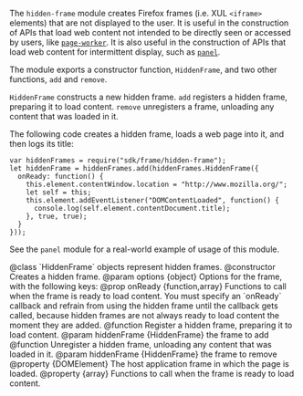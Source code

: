 <!-- This Source Code Form is subject to the terms of the Mozilla Public
   - License, v. 2.0. If a copy of the MPL was not distributed with this
   - file, You can obtain one at http://mozilla.org/MPL/2.0/. -->

<!-- contributed by Myk Melez [myk@mozilla.org] -->

The `hidden-frame` module creates Firefox frames (i.e. XUL `<iframe>`
elements) that are not displayed to the user. It is useful in the construction
of APIs that load web content not intended to be directly seen or accessed
by users, like
[`page-worker`](modules/sdk/page-worker.html).
It is also useful in the construction of APIs
that load web content for intermittent display, such as
[`panel`](modules/sdk/panel.html).

The module exports a constructor function, `HiddenFrame`, and two other
functions, `add` and `remove`.

`HiddenFrame` constructs a new hidden frame.  `add` registers a hidden frame,
preparing it to load content.  `remove` unregisters a frame, unloading any
content that was loaded in it.

The following code creates a hidden frame, loads a web page into it, and then
logs its title:

    var hiddenFrames = require("sdk/frame/hidden-frame");
    let hiddenFrame = hiddenFrames.add(hiddenFrames.HiddenFrame({
      onReady: function() {
        this.element.contentWindow.location = "http://www.mozilla.org/";
        let self = this;
        this.element.addEventListener("DOMContentLoaded", function() {
          console.log(self.element.contentDocument.title);
        }, true, true);
      }
    }));

See the `panel` module for a real-world example of usage of this module.

<api name="HiddenFrame">
@class
`HiddenFrame` objects represent hidden frames.
<api name="HiddenFrame">
@constructor
Creates a hidden frame.
@param options {object}
  Options for the frame, with the following keys:
  @prop onReady {function,array}
    Functions to call when the frame is ready to load content.  You must specify
    an `onReady` callback and refrain from using the hidden frame until
    the callback gets called, because hidden frames are not always ready to load
    content the moment they are added.
</api>

<api name="add">
@function
Register a hidden frame, preparing it to load content.
@param hiddenFrame {HiddenFrame} the frame to add
</api>

<api name="remove">
@function
Unregister a hidden frame, unloading any content that was loaded in it.
@param hiddenFrame {HiddenFrame} the frame to remove
</api>

<api name="element">
@property {DOMElement}
The host application frame in which the page is loaded.
</api>

<api name="onReady">
@property {array}
Functions to call when the frame is ready to load content.
</api>
</api>

